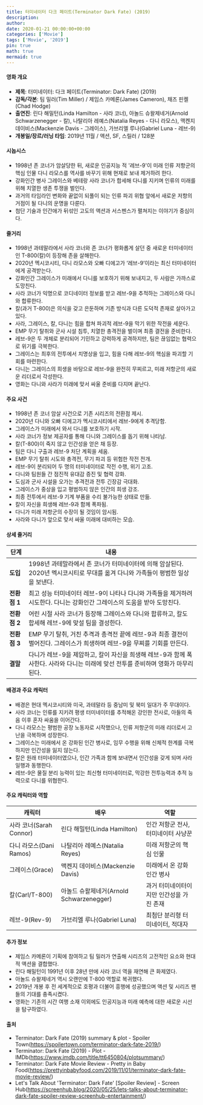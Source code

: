 ```yaml
---
title: 터미네이터 다크 페이트(Terminator Dark Fate) (2019)
description: 
author: 
date: 2020-01-21 00:00:00+00:00
categories: ['Movie']
tags: ['Movie', '2019']
pin: true
math: true
mermaid: true
---
```

#### 영화 개요

- **제목**: 터미네이터: 다크 페이트(Terminator: Dark Fate) (2019)  
- **감독/각본**: 팀 밀러(Tim Miller) / 제임스 카메론(James Cameron), 채즈 핀켈(Chad Hodge)  
- **출연진**: 린다 해밀턴(Linda Hamilton - 사라 코너), 아놀드 슈왈제네거(Arnold Schwarzenegger - 칼), 나탈리아 레예스(Natalia Reyes - 다니 라모스), 맥켄지 데이비스(Mackenzie Davis - 그레이스), 가브리엘 루나(Gabriel Luna - 레브-9)  
- **개봉일/장르/러닝 타임**: 2019년 11월 / 액션, SF, 스릴러 / 128분  

#### 시놉시스

- 1998년 존 코너가 암살당한 뒤, 새로운 인공지능 적 '레브-9'이 미래 인류 저항군의 핵심 인물 다니 라모스를 역사를 바꾸기 위해 현재로 보내 제거하려 한다.  
- 강화인간 병사 그레이스와 베테랑 사라 코너가 합세해 다니를 지키며 인류의 미래를 위해 치열한 생존 투쟁을 벌인다.  
- 과거의 타임라인 변화와 끝없이 되풀이 되는 인류 파괴 위협 앞에서 새로운 저항의 거점이 될 다니의 운명을 다룬다.  
- 첨단 기술과 인간애가 뒤섞인 고도의 액션과 서스펜스가 펼쳐지는 이야기가 중심이다.  

#### 줄거리

- 1998년 과테말라에서 사라 코너와 존 코너가 평화롭게 살던 중 새로운 터미네이터인 T-800(칼)이 등장해 존을 살해한다.  
- 2020년 멕시코시티, 다니 라모스와 오빠 디에고가 ‘레브-9’이라는 최신 터미네이터에게 공격받는다.  
- 강화인간 그레이스가 미래에서 다니를 보호하기 위해 보내지고, 두 사람은 가까스로 도망친다.  
- 사라 코너가 익명으로 코디네이터 정보를 받고 레브-9을 추적하는 그레이스와 다니와 합류한다.  
- 칼(과거 T-800)은 의식을 갖고 은둔하며 기존 방식과 다른 도덕적 존재로 살아가고 있다.  
- 사라, 그레이스, 칼, 다니는 힘을 합쳐 파괴적 레브-9을 막기 위한 작전을 세운다.  
- EMP 무기 탈취와 군사 시설 침투, 치열한 총격전을 벌이며 최종 결전을 준비한다.  
- 레브-9은 두 개체로 분리되어 기민하고 강력하게 공격하지만, 팀은 끊임없는 협력으로 위기를 극복한다.  
- 그레이스는 최후의 전투에서 치명상을 입고, 힘을 다해 레브-9의 핵심을 파괴할 기회를 마련한다.  
- 다니는 그레이스의 희생을 바탕으로 레브-9을 완전히 무찌르고, 미래 저항군의 새로운 리더로서 각성한다.  
- 영화는 다니와 사라가 미래에 맞서 싸울 준비를 다지며 끝난다.  

#### 주요 사건

- 1998년 존 코너 암살 사건으로 기존 시리즈의 전환점 제시.  
- 2020년 다니와 오빠 디에고가 멕시코시티에서 레브-9에게 추격당함.  
- 그레이스가 미래에서 와서 다니를 보호하기 시작.  
- 사라 코너가 정보 제공자를 통해 다니와 그레이스를 돕기 위해 나타남.  
- 칼(T-800)이 죽지 않고 인간성을 얻은 채 등장.  
- 팀은 다니 구출과 레브-9 처단 계획을 세움.  
- EMP 무기 탈취 시도와 총격전, 무기 파괴 등 위험한 작전 전개.  
- 레브-9이 분리되어 두 명의 터미네이터로 작전 수행, 위기 고조.  
- 다니와 팀원들 간 점진적 유대감 증진 및 협력 강화.  
- 도심과 군사 시설을 오가는 추격전과 전투 긴장감 극대화.  
- 그레이스가 중상을 입고 평범하지 않은 인간의 희생 강조.  
- 최종 전투에서 레브-9 기계 부품을 수리 불가능한 상태로 만듦.  
- 칼이 자신을 희생해 레브-9과 함께 폭파됨.  
- 다니가 미래 저항군의 수장이 될 것임이 암시됨.  
- 사라와 다니가 앞으로 맞서 싸울 미래에 대비하는 모습.  

#### 상세 줄거리

| **단계**    | **내용** |
|-------------|----------|
| **도입**    | 1998년 과테말라에서 존 코너가 터미네이터에 의해 암살된다. 2020년 멕시코시티로 무대를 옮겨 다니와 가족들이 평범한 일상을 보낸다. |
| **전환점 1** | 최고 성능 터미네이터 레브-9이 나타나 다니와 가족들을 제거하려 시도한다. 다니는 강화인간 그레이스의 도움을 받아 도망친다. |
| **전환점 2** | 어린 시절 사라 코너가 등장해 그레이스와 다니와 합류하고, 칼도 합세해 레브-9에 맞설 팀을 결성한다. |
| **전환점 3** | EMP 무기 탈취, 거친 추격과 총격전 끝에 레브-9과 최종 결전이 벌어진다. 그레이스가 희생하며 레브-9을 무찌를 기회를 만든다. |
| **결말**    | 다니가 레브-9을 제압하고, 칼이 자신을 희생해 레브-9과 함께 폭사한다. 사라와 다니는 미래에 맞선 전투를 준비하며 영화가 마무리된다. |

#### 배경과 주요 캐릭터

- 배경은 현대 멕시코시티와 미국, 과테말라 등 중남미 및 북미 일대가 주 무대이다.  
- 사라 코너는 인류를 지키려 평생 터미네이터를 추적해온 강인한 전사로, 아들의 죽음 이후 혼자 싸움을 이어간다.  
- 다니 라모스는 평범한 공장 노동자로 시작했으나, 인류 저항군의 미래 리더로서 고난을 극복하며 성장한다.  
- 그레이스는 미래에서 온 강화된 인간 병사로, 임무 수행을 위해 신체적 한계를 극복하지만 인간성을 잃지 않는다.  
- 칼은 원래 터미네이터였으나, 인간 가족과 함께 보내면서 인간성을 갖게 되며 사라 일행과 동행한다.  
- 레브-9은 물질 분리 능력이 있는 최신형 터미네이터로, 막강한 전투능력과 추적 능력으로 다니를 위협한다.  

#### 주요 캐릭터와 역할

| **캐릭터**    | **배우**                      | **역할**                      |
|---------------|------------------------------|-------------------------------|
| 사라 코너(Sarah Connor)   | 린다 해밀턴(Linda Hamilton)        | 인간 저항군 전사, 터미네이터 사냥꾼   |
| 다니 라모스(Dani Ramos)    | 나탈리아 레예스(Natalia Reyes)      | 미래 저항군의 핵심 인물              |
| 그레이스(Grace)             | 맥켄지 데이비스(Mackenzie Davis)    | 미래에서 온 강화 인간 병사            |
| 칼(Carl/T-800)              | 아놀드 슈왈제네거(Arnold Schwarzenegger) | 과거 터미네이터이지만 인간성을 가진 존재 |
| 레브-9(Rev-9)               | 가브리엘 루나(Gabriel Luna)          | 최첨단 분리형 터미네이터, 적대자       |

#### 추가 정보

- 제임스 카메론이 기획에 참여하고 팀 밀러가 연출해 시리즈의 고전적인 요소와 현대적 액션을 결합했다.  
- 린다 해밀턴이 1991년 이후 28년 만에 사라 코너 역을 재연해 큰 화제였다.  
- 아놀드 슈왈제네거 역시 오랜만에 T-800 역할로 복귀했다.  
- 2019년 개봉 후 전 세계적으로 호평과 더불어 흥행에 성공했으며 액션 및 시리즈 팬들의 기대를 충족시켰다.  
- 영화는 기존의 시간 여행 소재 이외에도 인공지능과 미래 예측에 대한 새로운 시선을 탐구하였다.  

#### 출처

- Terminator: Dark Fate (2019) summary & plot - Spoiler Town(https://spoilertown.com/terminator-dark-fate-2019/)  
- Terminator: Dark Fate (2019) - Plot - IMDb(https://www.imdb.com/title/tt6450804/plotsummary/)  
- Terminator: Dark Fate Movie Review - Pretty in Baby Food(https://prettyinbabyfood.com/2019/11/01/terminator-dark-fate-movie-review/)  
- Let's Talk About 'Terminator: Dark Fate' [Spoiler Review] - Screen Hub(https://screenhub.blog/2020/05/25/lets-talks-about-terminator-dark-fate-spoiler-review-screenhub-entertainment/)
